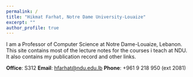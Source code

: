 ```yaml
---
permalink: /
title: "Hikmat Farhat, Notre Dame University-Louaize"
excerpt: ""
author_profile: true
---
```


I am a Professor of Computer Science at Notre Dame-Louaize, Lebanon. This site contains most of the
lecture notes for the courses i teach at NDU. It also contains my publication record and other links.

**Office**: S312
**Email**: hfarhat@ndu.edu.lb
**Phone**: +961 9 218 950 (ext 2081)
